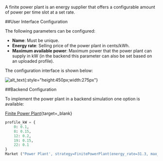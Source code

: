 A finite power plant is an energy supplier that offers a configurable amount of power per time slot at a set rate.

##User Interface Configuration

The following parameters can be configured:

*   **Name**: Must be unique.
*   **Energy rate**: Selling price of the power plant in cents/kWh.
*   **Maximum available power**: Maximum power that the power plant can supply in kW (in the backend this parameter can also be set based on an uploaded profile).

The configuration interface is shown below:

![alt_text](img/model-power-plant-1.png){:style="height:450px;width:275px"}


##Backend Configuration

To implement the power plant in a backend simulation one option is available:

[Finite Power Plant](https://github.com/gridsingularity/d3a/blob/54d76a47db04062aa2564826b5da8e637d6c9185/src/d3a/models/strategy/finite_power_plant.py#L25){target=_blank}

```python
profile_kW = {
    0: 0.1,
    8: 0.15,
    12: 0.2,
    19: 0.15,
    22: 0.1
}
Market ("Power Plant', strategy=FinitePowerPlant(energy_rate=31.3, max_available_power_kW=profile_kW))
```
